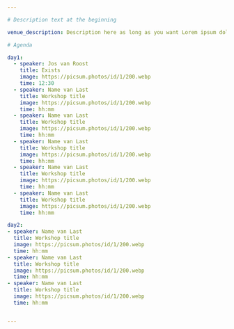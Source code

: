 ```yaml
---

# Description text at the beginning

venue_description: Description here as long as you want Lorem ipsum dolor sit amet, consectetur adipiscing elit, sed do eiusmod tempor incididunt ut labore et dolore magna aliqua. Ut enim ad minim  veniam, quis nostrud exercitation ullamco laboris nisi ut aliquip ex ea commodo consequat. Duis aute  irure dolor in reprehenderit in voluptate velit esse cillum dolore eu fugiat nulla pariatur.  Excepteur sint occaecat cupidatat non proident, sunt in culpa qui officia deserunt mollit anim id  est laborum.

# Agenda

day1:
  - speaker: Jos van Roost
    title: Exists
    image: https://picsum.photos/id/1/200.webp
    time: 12:30
  - speaker: Name van Last
    title: Workshop title
    image: https://picsum.photos/id/1/200.webp
    time: hh:mm
  - speaker: Name van Last
    title: Workshop title
    image: https://picsum.photos/id/1/200.webp
    time: hh:mm
  - speaker: Name van Last
    title: Workshop title
    image: https://picsum.photos/id/1/200.webp
    time: hh:mm
  - speaker: Name van Last
    title: Workshop title
    image: https://picsum.photos/id/1/200.webp
    time: hh:mm
  - speaker: Name van Last
    title: Workshop title
    image: https://picsum.photos/id/1/200.webp
    time: hh:mm

day2:
- speaker: Name van Last
  title: Workshop title
  image: https://picsum.photos/id/1/200.webp
  time: hh:mm
- speaker: Name van Last
  title: Workshop title
  image: https://picsum.photos/id/1/200.webp
  time: hh:mm
- speaker: Name van Last
  title: Workshop title
  image: https://picsum.photos/id/1/200.webp
  time: hh:mm


---
```

